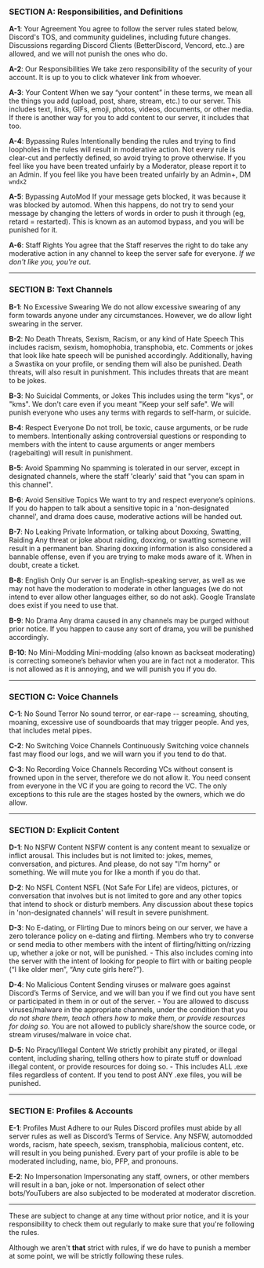 ### SECTION A: Responsibilities, and Definitions

**A-1**: Your Agreement
	You agree to follow the server rules stated below, Discord's TOS, and community guidelines, including future changes. 
	Discussions regarding Discord Clients (BetterDiscord, Vencord, etc..) are allowed, and we will not punish the ones who do. 

**A-2**: Our Responsibilities
	We take zero responsibility of the security of your account. It is up to you to click whatever link from whoever. 

**A-3**: Your Content
	When we say “your content” in these terms, we mean all the things you add (upload, post, share, stream, etc.) to our server. This includes text, links, GIFs, emoji, photos, videos, documents, or other media. If there is another way for you to add content to our server, it includes that too.  

**A-4**: Bypassing Rules
	Intentionally bending the rules and trying to find loopholes in the rules will result in moderative action. Not every rule is clear-cut and perfectly defined, so avoid trying to prove otherwise. If you feel like you have been treated unfairly by a Moderator, please report it to an Admin. If you feel like you have been treated unfairly by an Admin+, DM `wndx2` 

**A-5**: Bypassing AutoMod
	If your message gets blocked, it was because it was blocked by automod. When this happens, do not try to send your message by changing the letters of words in order to push it through (eg, retard = restarted). This is known as an automod bypass, and you will be punished for it. 

**A-6**: Staff Rights
	You agree that the Staff reserves the right to do take any moderative action in any channel to keep the server safe for everyone. *If we don't like you, you're out*.

---
### SECTION B: Text Channels

**B-1**: No Excessive Swearing
	We do not allow excessive swearing of any form towards anyone under any circumstances. However, we do allow light swearing in the server. 

**B-2**: No Death Threats, Sexism, Racism, or any kind of Hate Speech
	This includes racism, sexism, homophobia, transphobia, etc. Comments or jokes that look like hate speech will be punished accordingly. Additionally, having a Swastika on your profile, or sending them will also be punished. Death threats, will also result in punishment. This includes threats that are meant to be jokes.

**B-3**: No Suicidal Comments, or Jokes
	This includes using the term "kys", or "kms". We don't care even if you meant "Keep your self safe". We will punish everyone who uses any terms with regards to self-harm, or suicide.

**B-4**: Respect Everyone
	Do not troll, be toxic, cause arguments, or be rude to members.
	Intentionally asking controversial questions or responding to members with the intent to cause arguments or anger members (ragebaiting) will result in punishment.

**B-5**: Avoid Spamming
	No spamming is tolerated in our server, except in designated channels, where the staff 'clearly' said that "you can spam in this channel".

**B-6**: Avoid Sensitive Topics
	We want to try and respect everyone’s opinions. If you do happen to talk about a sensitive topic in a 'non-designated channel', and drama does cause, moderative actions will be handed out. 

**B-7**: No Leaking Private Information, or talking about Doxxing, Swatting, Raiding
	Any threat or joke about raiding, doxxing, or swatting someone will result in a permanent ban. Sharing doxxing information is also considered a bannable offense, even if you are trying to make mods aware of it. When in doubt, create a ticket.

**B-8**: English Only
	Our server is an English-speaking server, as well as we may not have the moderation to moderate in other languages (we do not intend to ever allow other languages either, so do not ask). Google Translate does exist if you need to use that.

**B-9**: No Drama
	Any drama caused in any channels may be purged without prior notice. If you happen to cause any sort of drama, you will be punished accordingly.

**B-10**: No Mini-Modding
	Mini-modding (also known as backseat moderating) is correcting someone’s behavior when you are in fact not a moderator. This is not allowed as it is annoying, and we will punish you if you do.

---
### SECTION C: Voice Channels

**C-1**: No Sound Terror
	No sound terror, or ear-rape -- screaming, shouting, moaning, excessive use of soundboards that may trigger people. And yes, that includes metal pipes.

**C-2**: No Switching Voice Channels Continuously
	Switching voice channels fast may flood our logs, and we will warn you if you tend to do that.

**C-3**: No Recording Voice Channels
	Recording VCs without consent is frowned upon in the server, therefore we do not allow it. You need consent from everyone in the VC if you are going to record the VC. The only exceptions to this rule are the stages hosted by the owners, which we do allow.

---
### SECTION D: Explicit Content

**D-1**: No NSFW Content
	NSFW content is any content meant to sexualize or inflict arousal. This includes but is not limited to: jokes, memes, conversation, and pictures. And please, do not say "I'm horny" or something. We will mute you for like a month if you do that.

**D-2**: No NSFL Content
	NSFL (Not Safe For Life) are videos, pictures, or conversation that involves but is not limited to gore and any other topics that intend to shock or disturb members. Any discussion about these topics in 'non-designated channels' will result in severe punishment.

**D-3**: No E-dating, or Flirting
	Due to minors being on our server, we have a zero tolerance policy on e-dating and flirting. Members who try to converse or send media to other members with the intent of flirting/hitting on/rizzing up, whether a joke or not, will be punished.
	- This also includes coming into the server with the intent of looking for people to flirt with or baiting people (“I like older men”, “Any cute girls here?”).

**D-4**: No Malicious Content
	Sending viruses or malware goes against Discord’s Terms of Service, and we will ban you if we find out you have sent or participated in them in or out of the server.
	- You are allowed to discuss viruses/malware in the appropriate channels, under the condition that you *do not share them, teach others how to make them, or provide resources for doing so.* You are not allowed to publicly share/show the source code, or stream viruses/malware in voice chat.

**D-5**: No Piracy/Illegal Content
	We strictly prohibit any pirated, or illegal content, including sharing, telling others how to pirate stuff or download illegal content, or provide resources for doing so.
	- This includes ALL .exe files regardless of content. If you tend to post ANY .exe files, you will be punished. 

---
### SECTION E: Profiles & Accounts

**E-1**: Profiles Must Adhere to our Rules
	Discord profiles must abide by all server rules as well as Discord’s Terms of Service. Any NSFW, automodded words, racism, hate speech, sexism, transphobia, malicious content, etc. will result in you being punished. Every part of your profile is able to be moderated including, name, bio, PFP, and pronouns.

**E-2**: No Impersonation
	Impersonating any staff, owners, or other members will result in a ban, joke or not. Impersonation of select other bots/YouTubers are also subjected to be moderated at moderator discretion.

---

These are subject to change at any time without prior notice, and it is your responsibility to check them out regularly to make sure that you're following the rules.

Although we aren't **that** strict with rules, if we do have to punish a member at some point, we will be strictly following these rules. 
